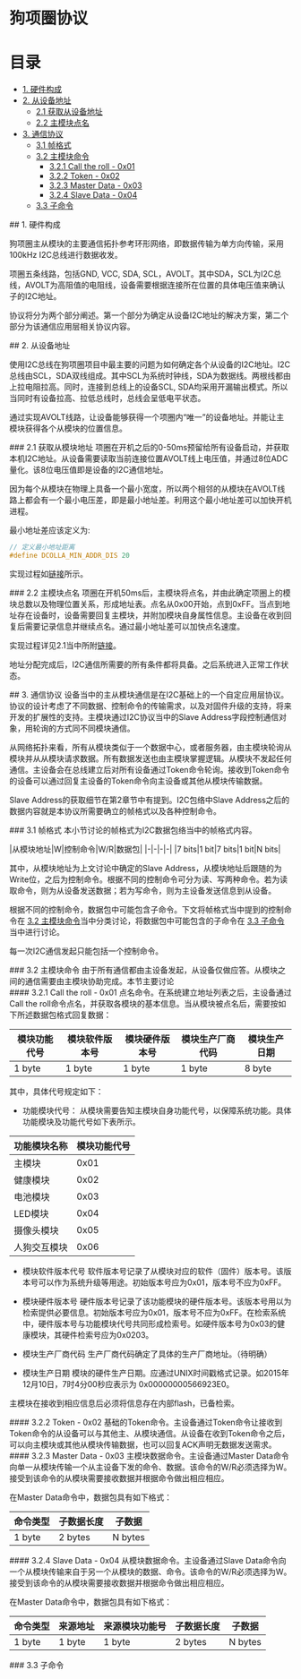 # 狗项圈协议
# 目录

* [1. 硬件构成](#id-section1)
* [2. 从设备地址](#id-section2)
	* [2.1 获取从设备地址](#id-section3)
	* [2.2 主模块点名](#id-section4)
* [3. 通信协议](#id-section5)
	* [3.1 帧格式](<div id='id-section6'/>)
	* [3.2 主模块命令](<div id='id-section7'/>)
		* [3.2.1 Call the roll - 0x01](<div id='id-section8'/>)
		* [3.2.2 Token - 0x02](<div id='id-section9'/>)
		* [3.2.3 Master Data - 0x03](<div id='id-section10'/>)
		* [3.2.4 Slave Data - 0x04](<div id='id-section11'/>)
	* [3.3 子命令](<div id='id-section12'/>)

<div id='id-section1'/>
## 1. 硬件构成

狗项圈主从模块的主要通信拓扑参考环形网络，即数据传输为单方向传输，采用100kHz I2C总线进行数据收发。

项圈五条线路，包括GND, VCC, SDA, SCL，AVOLT。其中SDA，SCL为I2C总线，AVOLT为高阻值的电阻线，设备需要根据连接所在位置的具体电压值来确认子的I2C地址。

协议将分为两个部分阐述。第一个部分为确定从设备I2C地址的解决方案，第二个部分为该通信应用层相关协议内容。

<div id='id-section2'/>
## 2. 从设备地址

使用I2C总线在狗项圈项目中最主要的问题为如何确定各个从设备的I2C地址。I2C总线由SCL，SDA双线组成。其中SCL为系统时钟线，SDA为数据线。两根线都由上拉电阻拉高。同时，连接到总线上的设备SCL, SDA均采用开漏输出模式。所以当同时有设备拉高、拉低总线时，总线会呈低电平状态。

通过实现AVOLT线路，让设备能够获得一个项圈内“唯一”的设备地址。并能让主模块获得各个从模块的位置信息。

<div id='id-section3'/>
### 2.1 获取从模块地址
项圈在开机之后的0-50ms预留给所有设备启动，并获取本机I2C地址。从设备需要读取当前连接位置AVOLT线上电压值，并通过8位ADC量化。该8位电压值即是设备的I2C通信地址。

因为每个从模块在物理上具备一个最小宽度，所以两个相邻的从模块在AVOLT线路上都会有一个最小电压差，即是最小地址差。利用这个最小地址差可以加快开机进程。

最小地址差应该定义为:
```c++
// 定义最小地址距离
#define DCOLLA_MIN_ADDR_DIS 20
```

实现过程如[链接](https://www.draw.io/#W4c1ef711f6e94fd3!6473)所示。

<div id='id-section4'/>
### 2.2 主模块点名
项圈在开机50ms后，主模块将点名，并由此确定项圈上的模块总数以及物理位置关系，形成地址表。点名从0x00开始，点到0xFF。当点到地址存在设备时，设备需要回复主模块，并附加模块自身属性信息。主设备在收到回复后需要记录信息并继续点名。通过最小地址差可以加快点名速度。

实现过程详见2.1当中所附[链接](https://www.draw.io/#W4c1ef711f6e94fd3!6473)。

地址分配完成后，I2C通信所需要的所有条件都将具备。之后系统进入正常工作状态。

<div id='id-section5'/>
## 3. 通信协议
设备当中的主从模块通信是在I2C基础上的一个自定应用层协议。协议的设计考虑了不同数据、控制命令的传输需求，以及对固件升级的支持，将来开发的扩展性的支持。主模块通过I2C协议当中的Slave Address字段控制通信对象，用轮询的方式同不同模块通信。

从网络拓扑来看，所有从模块类似于一个数据中心，或者服务器，由主模块轮询从模块并从从模块请求数据。所有数据发送也由主模块掌握逻辑。从模块不发起任何通信。主设备会在总线建立后对所有设备通过Token命令轮询。接收到Token命令的设备可以通过回复主设备的Token命令向主设备或其他从模块传输数据。

Slave Address的获取细节在第2章节中有提到。I2C包络中Slave Address之后的数据内容就是本协议所需要确立的帧格式以及各种控制命令。


<div id='id-section6'/>
### 3.1 帧格式
本小节讨论的帧格式为I2C数据包络当中的帧格式内容。


|从模块地址|W|控制命令|W/R|数据包|
|-|-|-|-|
|7 bits|1 bit|7 bits|1 bit|N bits|


其中，从模块地址为上文讨论中确定的Slave Address，从模块地址后跟随的为Write位，之后为控制命令。根据不同的控制命令可分为读、写两种命令。若为读取命令，则为从设备发送数据；若为写命令，则为主设备发送信息到从设备。

根据不同的控制命令，数据包中可能包含子命令。下文将帧格式当中提到的控制命令在 [3.2 主模块命令](<div id='id-section7'/>)当中分类讨论，将数据包中可能包含的子命令在 [3.3 子命令]()当中进行讨论。

每一次I2C通信发起只能包括一个控制命令。

<div id='id-section7'/>
### 3.2 主模块命令
由于所有通信都由主设备发起，从设备仅做应答。从模块之间的通信需要由主模块协助完成。本节主要讨论

<div id='id-section8'/>
#### 3.2.1 Call the roll - 0x01
点名命令。在系统建立地址列表之后，主设备通过Call the roll命令点名，并获取各模块的基本信息。当从模块被点名后，需要按如下所述数据包格式回复数据：


|模块功能代号|模块软件版本号|模块硬件版本号|模块生产厂商代码|模块生产日期|
|-|-|-|-|-|
|1 byte|1 byte|1 byte|1 byte|8 byte|


其中，具体代号规定如下：
* 功能模块代号：
从模块需要告知主模块自身功能代号，以保障系统功能。具体功能模块及功能代号如下表所示。


|功能模块名称|模块功能代号|
|-|-|
|主模块|0x01|
|健康模块|0x02|
|电池模块|0x03|
|LED模块|0x04|
|摄像头模块|0x05|
|人狗交互模块|0x06|


* 模块软件版本代号
软件版本号记录了从模块对应的软件（固件）版本号。该版本号可以作为系统升级等用途。初始版本号应为0x01，版本号不应为0xFF。

* 模块硬件版本号
硬件版本号记录了该功能模块的硬件版本号。该版本号用以为检索提供必要信息。初始版本号应为0x01，版本号不应为0xFF。在检索系统中，硬件版本号与功能模块代号共同形成检索号。如硬件版本号为0x03的健康模块，其硬件检索号应为0x0203。

* 模块生产厂商代码 
生产厂商代码确定了具体的生产厂商地址。（待明确）

* 模块生产日期
模块的硬件生产日期。应通过UNIX时间戳格式记录。如2015年12月10日，7时4分00秒应表示为 0x00000000566923E0。

主模块在接收到相应信息后必须将信息存在内部flash，已备检索。

<div id='id-section9'/>
#### 3.2.2 Token - 0x02
基础的Token命令。主设备通过Token命令让接收到Token命令的从设备可以与其他主、从模块通信。从设备在收到Token命令之后，可以向主模块或其他从模块传输数据，也可以回复ACK声明无数据发送需求。


<div id='id-section10'/>
#### 3.2.3 Master Data - 0x03
主模块数据命令。主设备通过Master Data命令向单一从模块传输一个从主设备下发的命令、数据。该命令的W/R必须选择为W。接受到该命令的从模块需要接收数据并根据命令做出相应相应。

在Master Data命令中，数据包具有如下格式：


|命令类型|子数据长度|子数据|
|-|-|-|
|1 byte|2 bytes|N bytes|


<div id='id-section11'/>
#### 3.2.4 Slave Data - 0x04
从模块数据命令。主设备通过Slave Data命令向一个从模块传输来自于另一个从模块的数据、命令。该命令的W/R必须选择为W。接受到该命令的从模块需要接收数据并根据命令做出相应相应。

在Master Data命令中，数据包具有如下格式：


|命令类型|来源地址|来源模块功能号|子数据长度|子数据|
|-|-|-|-|-|
|1 byte|1 byte|1 byte|2 bytes|N bytes|


<div id='id-section12'/>
### 3.3 子命令
